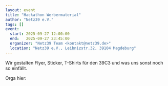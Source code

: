```yaml
---
layout: event
title: "Hackathon Werbermaterial"
author: "Netz39 e.V." 
tags: []
event:
  start: 2025-09-27 12:00:00 
  end:   2025-09-27 23:45:00 
  organizer: "Netz39 Team <kontakt@netz39.de>" 
  location: "Netz39 e.V., Leibnizstr.32, 39104 Magdeburg"
---
```

Wir gestalten Flyer, Sticker, T-Shirts für den 39C3 und was uns sonst noch so einfällt.

Orga hier:
<!-- event imported from discord manual changes may be overwritten -->